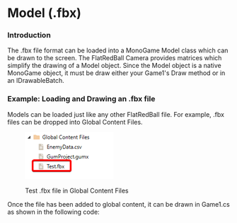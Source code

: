 # Model (.fbx)

### Introduction

The .fbx file format can be loaded into a MonoGame Model class which can be drawn to the screen. The FlatRedBall Camera provides matrices which simplify the drawing of a Model object. Since the Model object is a native MonoGame object, it must be draw either your Game1's Draw method or in an IDrawableBatch.

### Example: Loading and Drawing an .fbx file

Models can be loaded just like any other FlatRedBall file. For example, .fbx files can be dropped into Global Content Files.

<figure><img src="../../.gitbook/assets/image.png" alt=""><figcaption><p>Test .fbx file in Global Content Files</p></figcaption></figure>

Once the file has been added to global content, it can be drawn in Game1.cs as shown in the following code:



